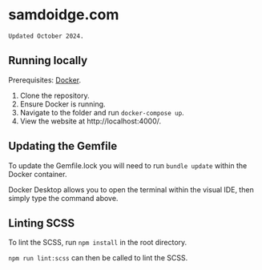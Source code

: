 # samdoidge.com

`Updated October 2024.`

## Running locally

Prerequisites: [Docker](https://www.docker.com/).

1. Clone the repository.
2. Ensure Docker is running.
3. Navigate to the folder and run `docker-compose up`.
4. View the website at http://localhost:4000/.

## Updating the Gemfile

To update the Gemfile.lock you will need to run `bundle update` within the Docker container.

Docker Desktop allows you to open the terminal within the visual IDE, then simply type the command above.

## Linting SCSS

To lint the SCSS, run `npm install` in the root directory.

`npm run lint:scss` can then be called to lint the SCSS.
